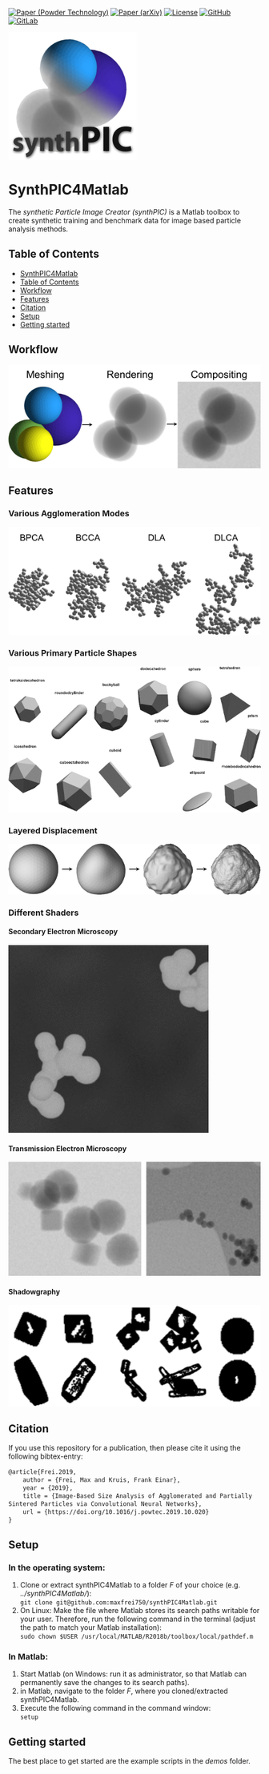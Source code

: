 [![Paper (Powder Technology)](https://img.shields.io/badge/DOI-10.1016/j.powtec.2019.10.020-blue.svg)](https://doi.org/10.1016/j.powtec.2019.10.020)
[![Paper (arXiv)](https://img.shields.io/badge/arXiv-1907.05112-b31b1b.svg)](https://arxiv.org/abs/1907.05112)
[![License](https://img.shields.io/github/license/maxfrei750/default_license.svg)](https://github.com/maxfrei750/synthPIC4Matlab/blob/master/LICENSE) 
[![GitHub](https://img.shields.io/badge/mirror-GitHub-3D76C2.svg)](https://github.com/maxfrei750/synthPIC4Matlab)
[![GitLab](https://img.shields.io/badge/mirror-GitLab-6C488A.svg)](https://git.uni-due.de/sfmafrei/synthPIC4Matlab)

![Logo](./assets/logo.png)

# SynthPIC4Matlab
The *synthetic Particle Image Creator (synthPIC)* is a Matlab toolbox to create synthetic training and benchmark data for image based particle analysis methods.

## Table of Contents
   * [SynthPIC4Matlab](#synthpic4matlab)
   * [Table of Contents](#table-of-contents)
   * [Workflow](#workflow)
   * [Features](#features)
   * [Citation](#citation)
   * [Setup](#setup)
   * [Getting started](#getting-started)

## Workflow
![Workflow](./assets/workflow.png)

## Features

### Various Agglomeration Modes
![Agglomeration Modes](./assets/agglomeration_modes.png)


### Various Primary Particle Shapes
![Primary Particle Shapes](./assets/primary_particle_shapes.png)

### Layered Displacement 
![Layered Displacement](./assets/layered_displacement.png)

### Different Shaders

#### Secondary Electron Microscopy
![Secondary Electron Microscopy](./assets/sem.png)

#### Transmission Electron Microscopy
![Transmission Electron Microscopy](./assets/tem.png)

#### Shadowgraphy
![Shadowgraphy](./assets/shadowgraphy.png)

## Citation
If you use this repository for a publication, then please cite it using the following bibtex-entry:
```
@article{Frei.2019,
    author = {Frei, Max and Kruis, Frank Einar},
    year = {2019},
    title = {Image-Based Size Analysis of Agglomerated and Partially Sintered Particles via Convolutional Neural Networks},
    url = {https://doi.org/10.1016/j.powtec.2019.10.020}
}
```


## Setup

### In the operating system:
1. Clone or extract synthPIC4Matlab to a folder *F* of your choice (e.g. *../synthPIC4Matlab/*):  
```git clone git@github.com:maxfrei750/synthPIC4Matlab.git```
2. On Linux: Make the file where Matlab stores its search paths writable for your user. Therefore, run the following command in the terminal (adjust the path to match your Matlab installation):  
```sudo chown $USER /usr/local/MATLAB/R2018b/toolbox/local/pathdef.m```

### In Matlab:
1. Start Matlab (on Windows: run it as administrator, so that Matlab can permanently save the changes to its search paths).
2. in Matlab, navigate to the folder *F*, where you cloned/extracted synthPIC4Matlab.
3. Execute the following command in the command window:  
```setup```

## Getting started
The best place to get started are the example scripts in the *demos* folder.
